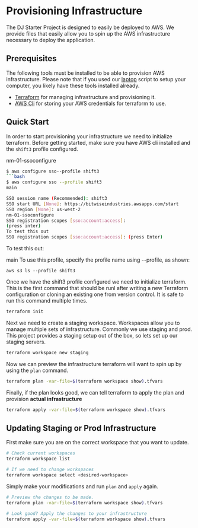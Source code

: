 # Provisioning Infrastructure

The DJ Starter Project is designed to easily be deployed to AWS. We
provide files that easily allow you to spin up the AWS infrastructure
necessary to deploy the application.

## Prerequisites

The following tools must be installed to be able to provision AWS
infrastructure. Please note that if you used our
[laptop](https://github.com/shift3/laptop) script to setup your
computer, you likely have these tools installed already.

- [Terraform](https://www.terraform.io/) for managing infrastructure and
  provisioning it.
- [AWS Cli](https://aws.amazon.com/cli/) for storing your AWS
  credentials for terraform to use.

## Quick Start

In order to start provisioning your infrastructure we need to initialize
terraform. Before getting started, make sure you have AWS cli installed
and the `shift3` profile configured.

nm-01-ssoconfigure
```bash
$ aws configure sso--profile shift3
```bash	
$ aws configure sso --profile shift3
main

SSO session name (Recommended): shift3
SSO start URL [None]: https://bitwiseindustries.awsapps.com/start
SSO region [None]: us-west-2
nm-01-ssoconfigure
SSO registration scopes [sso:account:access]:
(press inter)
To test this out
SSO registration scopes [sso:account:access]: (press Enter)
```
To test this out: 

main
To use this profile, specify the profile name using --profile, as shown:

`aws s3 ls --profile shift3`

Once we have the shift3 profile configured we need to initialize
terraform. This is the first command that should be runl after writing a
new Terraform configuration or cloning an existing one from version
control. It is safe to run this command multiple times.

```bash
terraform init
```

Next we need to create a staging workspace. Workspaces allow you to
manage multiple sets of infrastructure. Commonly we use staging and
prod. This project provides a staging setup out of the box, so lets set
up our staging servers.

```bash
terraform workspace new staging
```

Now we can preview the infrastructure terraform will want to spin up by
using the `plan` command.

```bash
terraform plan -var-file=$(terraform workspace show).tfvars
```

Finally, if the plan looks good, we can tell terraform to apply the plan
and provision **actual infrastructure**

```bash
terraform apply -var-file=$(terraform workspace show).tfvars
```

## Updating Staging or Prod Infrastructure

First make sure you are on the correct workspace that you want to
update.

```bash
# Check current workspaces
terraform workspace list

# If we need to change workspaces
terraform workspace select <desired-workspace>
```

Simply make your modifications and run `plan` and `apply` again.

```bash
# Preview the changes to be made.
terraform plan -var-file=$(terraform workspace show).tfvars

# Look good? Apply the changes to your infrastructure
terraform apply -var-file=$(terraform workspace show).tfvars
```
